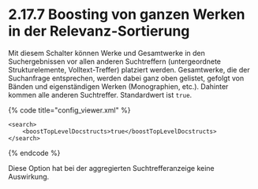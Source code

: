 # 2.17.7 Boosting von ganzen Werken in der Relevanz-Sortierung

Mit diesem Schalter können Werke und Gesamtwerke in den Suchergebnissen vor allen anderen Suchtreffern \(untergeordnete Strukturelemente, Volltext-Treffer\) platziert werden. Gesamtwerke, die der Suchanfrage entsprechen, werden dabei ganz oben gelistet, gefolgt von Bänden und eigenständigen Werken \(Monographien, etc.\). Dahinter kommen alle anderen Suchtreffer. Standardwert ist `true`.

{% code title="config\_viewer.xml" %}
```markup
<search>
    <boostTopLevelDocstructs>true</boostTopLevelDocstructs>
</search>
```
{% endcode %}

Diese Option hat bei der aggregierten Suchtrefferanzeige keine Auswirkung.

